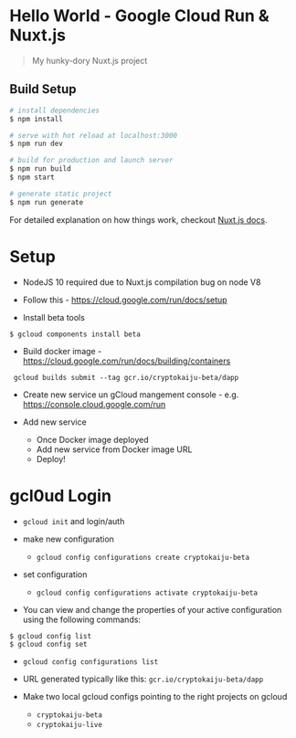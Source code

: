 # Hello World - Google Cloud Run & Nuxt.js

> My hunky-dory Nuxt.js project

## Build Setup

``` bash
# install dependencies
$ npm install

# serve with hot reload at localhost:3000
$ npm run dev

# build for production and launch server
$ npm run build
$ npm start

# generate static project
$ npm run generate
```

For detailed explanation on how things work, checkout [Nuxt.js docs](https://nuxtjs.org).


Setup
=====

* NodeJS 10 required due to Nuxt.js compilation bug on node V8
* Follow this - https://cloud.google.com/run/docs/setup

* Install beta tools
```
$ gcloud components install beta
```

* Build docker image - https://cloud.google.com/run/docs/building/containers
```
 gcloud builds submit --tag gcr.io/cryptokaiju-beta/dapp
```

* Create new service un gCloud mangement console - e.g. https://console.cloud.google.com/run

* Add new service
	* Once Docker image deployed
	* Add new service from Docker image URL
	* Deploy!


gcl0ud Login
============

* `gcloud init` and login/auth

* make new configuration 
    * `gcloud config configurations create cryptokaiju-beta`
    
* set configuration 
    * `gcloud config configurations activate cryptokaiju-beta`


* You can view and change the properties of your active configuration using the following commands:

```
$ gcloud config list
$ gcloud config set
```

* `gcloud config configurations list`

* URL generated typically like this: `gcr.io/cryptokaiju-beta/dapp`

* Make two local gcloud configs pointing to the right projects on gcloud
    * `cryptokaiju-beta`
    * `cryptokaiju-live`
